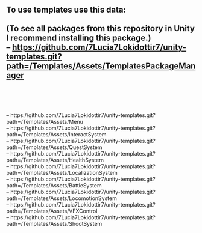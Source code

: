 To use templates use this data: <br>
<br>
(To see all packages from this repository in Unity I recommend installing this package.) <br>
– https://github.com/7Lucia7Lokidottir7/unity-templates.git?path=/Templates/Assets/TemplatesPackageManager <br>
<br>
<br>
-------------------------------------------------------------------------------------------------------------------
<br>
– https://github.com/7Lucia7Lokidottir7/unity-templates.git?path=/Templates/Assets/Menu <br>
– https://github.com/7Lucia7Lokidottir7/unity-templates.git?path=/Templates/Assets/InteractSystem <br>
– https://github.com/7Lucia7Lokidottir7/unity-templates.git?path=/Templates/Assets/QuestSystem <br>
– https://github.com/7Lucia7Lokidottir7/unity-templates.git?path=/Templates/Assets/HealthSystem <br>
– https://github.com/7Lucia7Lokidottir7/unity-templates.git?path=/Templates/Assets/LocalizationSystem <br>
– https://github.com/7Lucia7Lokidottir7/unity-templates.git?path=/Templates/Assets/BattleSystem <br>
– https://github.com/7Lucia7Lokidottir7/unity-templates.git?path=/Templates/Assets/LocomotionSystem <br>
– https://github.com/7Lucia7Lokidottir7/unity-templates.git?path=/Templates/Assets/VFXControl <br>
– https://github.com/7Lucia7Lokidottir7/unity-templates.git?path=/Templates/Assets/ShootSystem <br>

